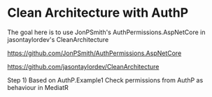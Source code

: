 # Clean Architecture with AuthP

The goal here is to use JonPSmith's AuthPermissions.AspNetCore in jasontaylordev's CleanArchitecture

https://github.com/JonPSmith/AuthPermissions.AspNetCore

https://github.com/jasontaylordev/CleanArchitecture

Step 1) Based on AuthP.Example1
Check permissions from AuthP as behaviour in MediatR
